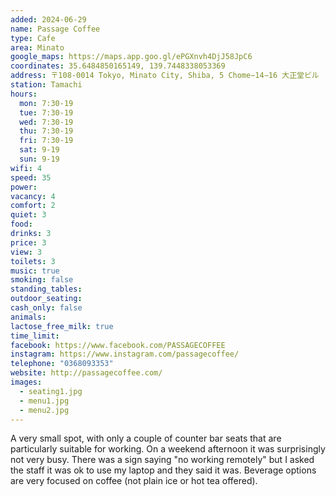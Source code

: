 ```yaml
---
added: 2024-06-29
name: Passage Coffee
type: Cafe
area: Minato
google_maps: https://maps.app.goo.gl/ePGXnvh4DjJ58JpC6
coordinates: 35.6484850165149, 139.7448338053369
address: 〒108-0014 Tokyo, Minato City, Shiba, 5 Chome−14−16 大正堂ビル １Ｆ
station: Tamachi
hours:
  mon: 7:30-19
  tue: 7:30-19
  wed: 7:30-19
  thu: 7:30-19
  fri: 7:30-19
  sat: 9-19
  sun: 9-19
wifi: 4
speed: 35
power: 
vacancy: 4
comfort: 2
quiet: 3
food: 
drinks: 3
price: 3
view: 3
toilets: 3
music: true
smoking: false
standing_tables: 
outdoor_seating: 
cash_only: false
animals: 
lactose_free_milk: true
time_limit: 
facebook: https://www.facebook.com/PASSAGECOFFEE
instagram: https://www.instagram.com/passagecoffee/
telephone: "0368093353"
website: http://passagecoffee.com/
images:
  - seating1.jpg
  - menu1.jpg
  - menu2.jpg
---
```


A very small spot, with only a couple of counter bar seats that are particularly suitable for working. On a weekend afternoon it was surprisingly not very busy. There was a sign saying "no working remotely" but I asked the staff it was ok to use my laptop and they said it was. Beverage options are very focused on coffee (not plain ice or hot tea offered).
